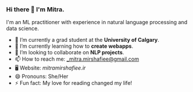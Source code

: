 ### Hi there 👋 I'm Mitra.

<!--
**mitramir55/mitramir55** is a ✨ _special_ ✨ repository because its `README.md` (this file) appears on your GitHub profile.

Here are some ideas to get you started:

- 🔭 I’m currently working on ...
- 🌱 I’m currently learning ...
- 👯 I’m looking to collaborate on ...
- 🤔 I’m looking for help with ...
- 💬 Ask me about ...
- 📫 How to reach me: ...
- 😄 Pronouns: ...
- ⚡ Fun fact: ...
-->

I'm an ML practitioner with experience in natural language processing and data science.

- 🔭 I’m currently a grad student at the **University of Calgary**.
- 🌱 I’m currently learning how to **create webapps**.
- 👯 I’m looking to collaborate on **NLP projects**.
- 📫 How to reach me: _mitra.mirshafiee@gmail.com
- 🖥️ Website: _mitramirshafiee.ir_
- 😄 Pronouns: She/Her
- ⚡ Fun fact: My love for reading changed my life!

